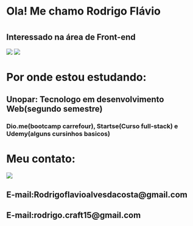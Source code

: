 


<h1> Ola! Me chamo Rodrigo Flávio<h1>
  <h2>Interessado na área de Front-end</h2>
  
  <div >
  <img src="https://github-readme-stats.vercel.app/api?username=Rodrigoue9&show_icons=true&theme=synthwave">
      <img src="https://github-readme-stats.vercel.app/api/top-langs/?username=Rodrigoue9&layout=compact&show_icons=true&theme=synthwave">
</div>
    <h1>Por onde estou estudando:</h1>
  <h2>Unopar: Tecnologo em desenvolvimento Web(segundo semestre)</h2>
  <h3>Dio.me(bootcamp carrefour), Startse(Curso full-stack) e Udemy(alguns cursinhos basicos)</h3>
  <h1> Meu contato: </h1>
  <a href="https://www.linkedin.com/in/rodrigo-fl%C3%A1vio-5b8036202/"><img src="https://img.shields.io/badge/LinkedIn-0077B5?style=for-the-badge&logo=linkedin&logoColor=white"></a>
  <h2> E-mail:Rodrigoflavioalvesdacosta@gmail.com</h2>
    <h2> E-mail:rodrigo.craft15@gmail.com</h2>
